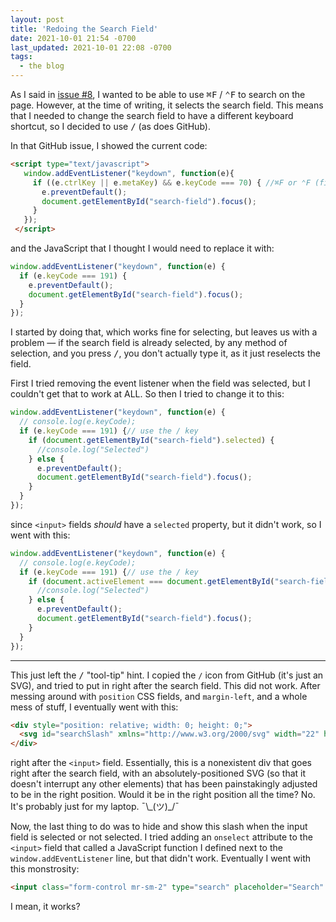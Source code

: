 ```yaml
---
layout: post
title: 'Redoing the Search Field'
date: 2021-10-01 21:54 -0700
last_updated: 2021-10-01 22:08 -0700
tags:
  - the blog
---
```

As I said in [issue #8](https://github.com/Samasaur1/samasaur1.github.io/issues/8), I wanted to be able to use <kbd>⌘F</kbd> / <kbd>⌃F</kbd> to search on the page. However, at the time of writing, it selects the search field. This means that I needed to change the search field to have a different keyboard shortcut, so I decided to use <kbd>/</kbd> (as does GitHub).

In that GitHub issue, I showed the current code:
```html
<script type="text/javascript">
   window.addEventListener("keydown", function(e){
     if ((e.ctrlKey || e.metaKey) && e.keyCode === 70) { //⌘F or ⌃F (find on page)
       e.preventDefault();
       document.getElementById("search-field").focus();
     }
   });
 </script>
 ```
and the JavaScript that I thought I would need to replace it with:
```js
window.addEventListener("keydown", function(e) {
  if (e.keyCode === 191) {
    e.preventDefault();
    document.getElementById("search-field").focus();
  }
});
```
I started by doing that, which works fine for selecting, but leaves us with a problem — if the search field is already selected, by any method of selection, and you press <kbd>/</kbd>, you don't actually type it, as it just reselects the field.

First I tried removing the event listener when the field was selected, but I couldn't get that to work at ALL. So then I tried to change it to this:
```js
window.addEventListener("keydown", function(e) {
  // console.log(e.keyCode);
  if (e.keyCode === 191) {// use the / key
    if (document.getElementById("search-field").selected) {
      //console.log("Selected")
    } else {
      e.preventDefault();
      document.getElementById("search-field").focus();
    }
  }
});
```
since `<input>` fields _should_ have a `selected` property, but it didn't work, so I went with this:
```js
window.addEventListener("keydown", function(e) {
  // console.log(e.keyCode);
  if (e.keyCode === 191) {// use the / key
    if (document.activeElement === document.getElementById("search-field")) {
      //console.log("Selected")
    } else {
      e.preventDefault();
      document.getElementById("search-field").focus();
    }
  }
});
```
***
This just left the <kbd>/</kbd> "tool-tip" hint. I copied the `/` icon from GitHub (it's just an SVG), and tried to put in right after the search field. This did not work. After messing around with `position` CSS fields, and `margin-left`, and a whole mess of stuff, I eventually went with this:
```html
<div style="position: relative; width: 0; height: 0;">
  <svg id="searchSlash" xmlns="http://www.w3.org/2000/svg" width="22" height="20" aria-hidden="true" class="mr-1 header-search-key-slash" style="position: absolute; left: -35px; top: -9px;"><path fill="none" stroke="#979A9C" opacity=".4" d="M3.5.5h12c1.7 0 3 1.3 3 3v13c0 1.7-1.3 3-3 3h-12c-1.7 0-3-1.3-3-3v-13c0-1.7 1.3-3 3-3z"></path><path fill="#979A9C" d="M11.8 6L8 15.1h-.9L10.8 6h1z"></path></svg>
</div>
```
right after the `<input>` field. Essentially, this is a nonexistent div that goes right after the search field, with an absolutely-positioned SVG (so that it doesn't interrupt any other elements) that has been painstakingly adjusted to be in the right position. Would it be in the right position all the time? No. It's probably just for my laptop. ¯\\\_(ツ)\_/¯

Now, the last thing to do was to hide and show this slash when the input field is selected or not selected. I tried adding an `onselect` attribute to the `<input>` field that called a JavaScript function I defined next to the `window.addEventListener` line, but that didn't work. Eventually I went with this monstrosity:
```html
<input class="form-control mr-sm-2" type="search" placeholder="Search" aria-label="Search" id="search-field" name="q" onfocus="document.getElementById('searchSlash').style.display = 'none';" onblur="document.getElementById('searchSlash').style.display = '';">
```
I mean, it works?
